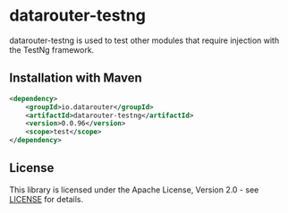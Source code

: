# datarouter-testng

datarouter-testng is used to test other modules that require injection with the TestNg framework.

## Installation with Maven

```xml
<dependency>
	<groupId>io.datarouter</groupId>
	<artifactId>datarouter-testng</artifactId>
	<version>0.0.96</version>
	<scope>test</scope>
</dependency>
```

## License

This library is licensed under the Apache License, Version 2.0 - see [LICENSE](../LICENSE) for details.
